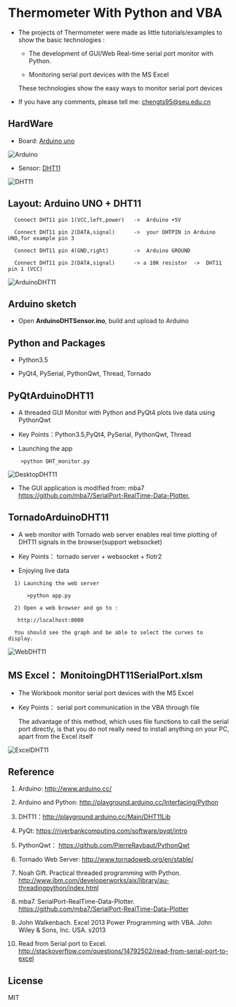 # Thermometer With Python and VBA 

* The projects of Thermometer were made as little tutorials/examples to show the basic technologies :

  * The development of GUI/Web Real-time serial port monitor with Python.

  * Monitoring serial port devices with the MS Excel

   These technologies show the easy ways to monitor serial port devices 

* If you have any comments, please tell me: chengts95@seu.edu.cn

## HardWare
  
* Board:  [Arduino uno](http://www.arduino.cc/) 

![Arduino](./doc/arduino.jpg)

* Sensor: [DHT11](http://playground.arduino.cc/Main/DHT11Lib)

![DHT11](./doc/dht11-4pin.jpg)

## Layout: Arduino UNO + DHT11  
 ```  
   Connect DHT11 pin 1(VCC,left,power)   ->  Arduino +5V

   Connect DHT11 pin 2(DATA,signal)      ->  your DHTPIN in Arduino UNO,for example pin 3

   Connect DHT11 pin 4(GND,right)        ->  Arduino GROUND

   Connect DHT11 pin 2(DATA,signal)      -> a 10K resistor  ->  DHT11 pin 1 (VCC) 
```
![ArduinoDHT11](./doc/arduino-DHT11-layout.jpg)

## Arduino sketch  

* Open **ArduinoDHTSensor.ino**, build and upload to Arduino 

## Python and Packages

*  Python3.5 

*  PyQt4, PySerial, PythonQwt, Thread, Tornado

## PyQtArduinoDHT11

* A threaded GUI Monitor with Python and PyQt4 plots live data using PythonQwt

 * Key Points：Python3.5,PyQt4, PySerial, PythonQwt, Thread

* Launching the app
```
    >python DHT_monitor.py
``` 
![DesktopDHT11](./doc/DesktopDHT11.jpg)

* The GUI application is modified from: mba7  https://github.com/mba7/SerialPort-RealTime-Data-Plotter,

## TornadoArduinoDHT11

* A web monitor with Tornado web server enables real time plotting of DHT11 signals in the browser(support websocket)

 * Key Points： tornado server + websocket + flotr2 

*  Enjoying live data

```
  1) Launching the web server

      >python app.py

  2) Open a web browser and go to :

   http://localhost:8000  

  You should see the graph and be able to select the curves to display.
```
![WebDHT11](./doc/WebDHT11.jpg)

## MS Excel： MonitoingDHT11SerialPort.xlsm

 * The Workbook monitor serial port devices with the MS Excel
   
  * Key Points： serial port communication in the VBA through file

    The advantage of this method, which uses file functions to call the serial port directly,
    is that you do not really need to install anything on your PC, apart from the Excel itself

![ExcelDHT11](./doc/ExcelDHT11.jpg)

## Reference

1. Arduino: http://www.arduino.cc/

2. Arduino and Python: http://playground.arduino.cc/Interfacing/Python

3. DHT11：http://playground.arduino.cc/Main/DHT11Lib

5. PyQt: https://riverbankcomputing.com/software/pyqt/intro

6. PythonQwt： https://github.com/PierreRaybaut/PythonQwt

7. Tornado Web Server: http://www.tornadoweb.org/en/stable/

8. Noah Gift. Practical threaded programming with Python. http://www.ibm.com/developerworks/aix/library/au-threadingpython/index.html

9. mba7. SerialPort-RealTime-Data-Plotter. https://github.com/mba7/SerialPort-RealTime-Data-Plotter

10. John Walkenbach. Excel 2013 Power Programming with VBA. John Wiley & Sons, Inc. USA. s2013

10. Read from Serial port to Excel. http://stackoverflow.com/questions/14792502/read-from-serial-port-to-excel

## License

MIT 
